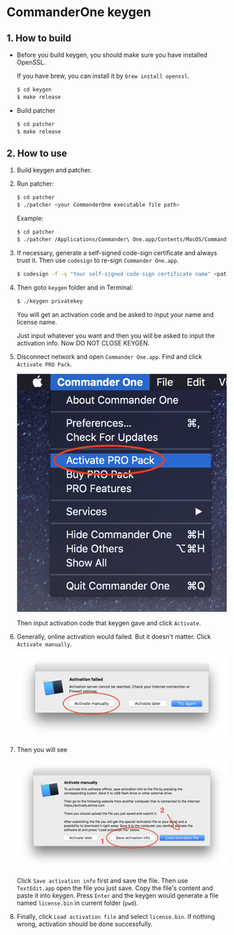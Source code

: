 # CommanderOne keygen

## 1. How to build

  * Before you build keygen, you should make sure you have installed OpenSSL.

    If you have brew, you can install it by `brew install openssl`.

    ```bash
    $ cd keygen
    $ make release
    ```

  * Build patcher

    ```bash
    $ cd patcher
    $ make release
    ```

## 2. How to use

  1. Build keygen and patcher.

  2. Run patcher:

     ```bash
     $ cd patcher
     $ ./patcher <your CommanderOne executable file path>
     ```

     Example:

     ```bash
     $ cd patcher
     $ ./patcher /Applications/Commander\ One.app/Contents/MacOS/Commander\ One
     ```

  3. If necessary, generate a self-signed code-sign certificate and always trust it. Then use `codesign` to re-sign `Commander One.app`.

     ```bash
     $ codesign -f -s "Your self-signed code-sign certificate name" <path to Commander One.app>
     ```

  4. Then goto `keygen` folder and in Terminal:

     ```bash
     $ ./keygen privatekey
     ```

     You will get an activation code and be asked to input your name and license name.

     Just input whatever you want and then you will be asked to input the activation info. Now DO NOT CLOSE KEYGEN.

  5. Disconnect network and open `Commander One.app`. Find and click `Activate PRO Pack`.

     ![](pic0.png)

     Then input activation code that keygen gave and click `Activate`.

  6. Generally, online activation would failed. But it doesn't matter. Click `Activate manually`.

     ![](pic1.png)

  7. Then you will see

     ![](pic2.png)

     Click `Save activation info` first and save the file. Then use `TextEdit.app` open the file you just save. Copy the file's content and paste it into keygen. Press `Enter` and the keygen would generate a file named `license.bin` in current folder (`pwd`).

  8. Finally, click `Load activation file` and select `license.bin`. If nothing wrong, activation should be done successfully. 
